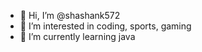 - 👋 Hi, I’m @shashank572
- 👀 I’m interested in coding, sports, gaming
- 🌱 I’m currently learning java
<!---
shashank572/shashank572 is a ✨ special ✨ repository because its `README.md` (this file) appears on your GitHub profile.
You can click the Preview link to take a look at your changes.
--->

